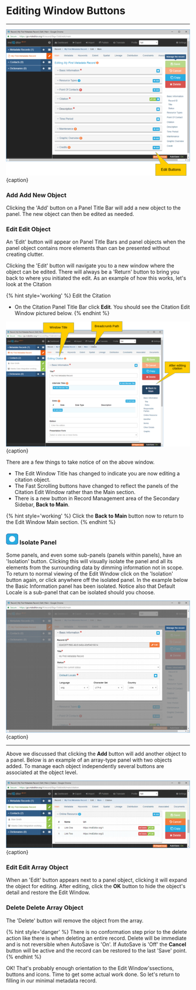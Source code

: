 # Editing Window Buttons
---

![Edit Window Buttons](/assets/get-started/edit-window-buttons.png){caption}


### <strong class="btn btn-info btn-xs"> <i class="fa fa-plus"> </i> Add</strong> Add New Object

Clicking the 'Add' button on a <span class="md-window">Panel Title Bar</span> will add a new object to the panel.  The new object can then be edited as needed.

### <strong class="btn btn-success btn-xs"> <i class="fa fa-pencil"> </i> Edit</strong> Edit Object

An 'Edit' button will appear on <span class="md-window">Panel Title Bars</span> and panel objects when the panel object contains more elements than can be presented without creating clutter.  

Clicking the 'Edit' button will navigate you to a new window where the object can be edited.  There will always be a 'Return' button to bring you back to where you initiated the edit.  As an example of how this works, let's look at the <span class="md-panel">Citation</span>

{% hint style='working' %}
  Edit the <span class="md-panel">Citation</span> 
  * On the <span class="md-panel">Citation</span> <span class="md-window">Panel Title Bar</span> click <strong class="btn btn-success btn-xs"> <i class="fa fa-pencil"> </i> Edit</strong>.  You should see the <span class="md-window">Citation Edit Window</span> pictured below.
{% endhint %} 

![Edit Window Buttons](/assets/get-started/edit-window-main-citation-2.png){caption}

There are a few things to take notice of on the above window.

  * The <span class="md-window">Edit Window Title</span> has changed to indicate you are now editing a citation object. 
  * The <span class="md-window">Fast Scrolling</span> buttons have changed to reflect the panels of the <span class="md-window">Citation Edit Window</span> rather than the <span class="md-section">Main</span> section.
  * There is a new button in <span class="md-window">Record Management</span> area of the <span class="md-window">Secondary Sidebar</span>, <strong class="btn btn-primary btn-xs"><i class="fa fa-arrow-left"> </i> Back to Main</strong>.  

{% hint style='working' %}
  Click the <strong class="btn btn-primary btn-xs"><i class="fa fa-arrow-left"> </i> Back to Main</strong> button now to return to the <span class="md-window">Edit Window</span> <span class="md-section">Main</span> section. 
{% endhint %} 

### ![](/assets/bullets/isolation-dot.png) Isolate Panel

Some panels, and even some sub-panels (panels within panels), have an 'Isolation' button.  Clicking this will visually isolate the panel and all its elements from the surrounding data by dimming information not in scope.  To return to normal viewing of the <span class="md-window">Edit Window</span> click on the 'Isolation' button again, or click anywhere off the isolated panel.  In the example below the <span class="md-panel">Basic Information</span> panel has been isolated.  Notice also that <span class="md-panel">Default Locale</span> is a sub-panel that can be isolated should you choose.  

![Isolated Basic Information Panel](/assets/get-started/edit-window-isolate-panel.png){caption}

---

Above we discussed that clicking the <strong class="btn btn-info btn-xs"> <i class="fa fa-plus"> </i> Add</strong> button will add another object to a panel.  Below is an example of an array-type panel with two objects added.  To manage each object independently several buttons are associated at the object level.

![Array Panel with Multiple Objects](/assets/get-started/edit-window-array-panel.png){caption}

### <strong class="btn btn-success btn-xs"> <i class="fa fa-pencil"> </i> Edit</strong> Edit Array Object

When an 'Edit' button appears next to a panel object, clicking it will expand the object for editing.  After editing, click the <strong class="btn btn-info btn-xs"> <i class="fa fa-check"> </i> OK</strong> button to hide the object's detail and restore the <span class="md-window">Edit Window</span>.

### <strong class="btn btn-danger btn-xs"> <i class="fa fa-times"> </i> Delete</strong> Delete Array Object

The 'Delete' button will remove the object from the array.  

{% hint style='danger' %}
  There is no conformation step prior to the delete action like there is when deleting an entire record.  Delete will be immediate and is not reversible when AutoSave is 'On'.  If AutoSave is 'Off' the <strong class="btn btn-warning btn-xs"> <i class="fa fa-undo"> </i> Cancel</strong> button will be active and the record can be restored to the last 'Save' point. 
{% endhint %}

OK!  That's probably enough orientation to the <span class="md-window">Edit Window's</span>sections, buttons and icons.  Time to get some actual work done.  So let's return to filling in our minimal metadata record.  
